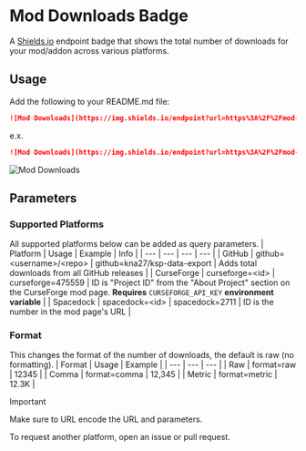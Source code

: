 # Mod Downloads Badge

A [Shields.io](https://github.com/badges/shields/) endpoint badge that shows the total number of downloads for your mod/addon across various platforms.

## Usage

Add the following to your README.md file:

```markdown
![Mod Downloads](https://img.shields.io/endpoint?url=https%3A%2F%2Fmod-download-count-badge.vercel.app%3F<parameters>)
```

e.x.

```markdown
![Mod Downloads](https://img.shields.io/endpoint?url=https%3A%2F%2Fmod-download-count-badge.vercel.app%3Fgithub%3Dkna27%2Fksp-data-export%26spacedock%3D2711%26curseforge%3D475559%26format%3Dcomma)
```

![Mod Downloads](https://img.shields.io/endpoint?url=https%3A%2F%2Fmod-download-count-badge.vercel.app%3Fgithub%3Dkna27%2Fksp-data-export%26spacedock%3D2711%26curseforge%3D475559%26format%3Dcomma)

## Parameters

### Supported Platforms

All supported platforms below can be added as query parameters.
| Platform | Usage | Example | Info |
| --- | --- | --- | --- |
| GitHub | github=\<username>/\<repo> | github=kna27/ksp-data-export | Adds total downloads from all GitHub releases |
| CurseForge | curseforge=\<id> | curseforge=475559 | ID is "Project ID" from the "About Project" section on the CurseForge mod page. **Requires** `CURSEFORGE_API_KEY` **environment variable** |
| Spacedock | spacedock=\<id> | spacedock=2711 | ID is the number in the mod page's URL |

### Format

This changes the format of the number of downloads, the default is raw (no formatting).
| Format | Usage | Example |
| --- | --- | --- |
| Raw | format=raw | 12345 |
| Comma | format=comma | 12,345 |
| Metric | format=metric | 12.3K |

> [!IMPORTANT]
> Make sure to URL encode the URL and parameters.

To request another platform, open an issue or pull request.
